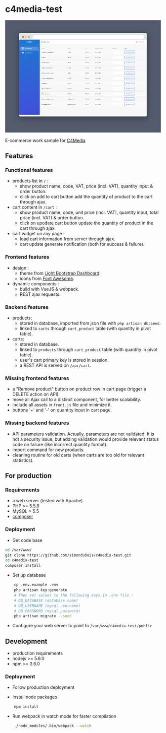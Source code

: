 # c4media-test

![Budget account page](https://raw.githubusercontent.com/simondubois/c4media-test/master/screenshot.png  "Budget account page")

E-commerce work sample for [C4Media](http://www.c4media.se)

## Features

### Functional features
- products list in ``/`` :
    - show product name, code, VAT, price (incl. VAT), quantity input & order button.
    - click on add to cart button add the quantity of product to the cart through ajax.
- cart content in ``/cart`` :
    - show product name, code, unit price (incl. VAT), quantity input, total price (incl. VAT) & order button.
    - click on upodate cart button update the quantity of product in the cart through ajax.
- cart widget on any page :
    - load cart information from server through ajax.
    - cart update generate notification (both for success & failure).

### Frontend features
- design :
    - theme from [Light Bootstrap Dashboard](http://www.creative-tim.com/product/light-bootstrap-dashboard).
    - icons from [Font Awesome](http://fontawesome.io/).
- dynamic components :
    - build with VueJS & webpack.
    - REST ajax requests.

### Backend features
- products:
    - stored in database, imported from json file with ``php artisan db:seed``.
    - linked to ``carts`` through ``cart_product`` table (with quantity in pivot table).
- carts:
    - stored in database.
    - linked to ``products`` through ``cart_product`` table (with quantity in pivot table).
    - user's cart primary key is stored in session.
    - a REST API is served on ``/api/cart``.

### Missing frontend features

- a "Remove product" button on product row in cart page (trigger a DELETE action on API).
- move all Ajax call to a distinct component, for better scalability.
- include all assets in ```front.js``` file and minimize it.
- buttons '+' and '-' on quantity input in cart page.

### Missing backend features

- API parameters validation. Actually, parameters are not validated. It is not a security issue, but adding validation would provide relevant status code on failure (like incorrect quantity format).
- import command for new products.
- cleaning routine for old carts (when carts are too old for relevant statistics).

## For production

### Requirements

- a web server (tested with Apache).
- PHP >= 5.5.9
- MySQL > 5.5
- [composer](https://getcomposer.org/)

### Deployment
- Get code base
```bash
cd /var/www/
git clone https://github.com/simondubois/c4media-test.git
cd c4media-test
composer install
```
- Set up database
```bash
	cp .env.example .env
	php artisan key:generate
	# Then set values to the following keys in .env file :
	# DB_DATABASE (database name)
	# DB_USERNAME (mysql username)
	# DB_PASSWORD (mysql password)
	php artisan migrate --seed
```
- Configure your web server to point to ``/var/www/c4media-test/public``

## Development

- production requirements
- nodejs >= 5.6.0
- npm >= 3.6.0

### Deployment

- Follow production deployment

- Install node packages
```bash
	npm install
```

- Run webpack in watch mode for faster compilation
```bash
	./node_modules/.bin/webpack --watch
```

